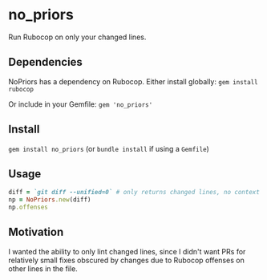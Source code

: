 # no_priors
Run Rubocop on only your changed lines.

## Dependencies
NoPriors has a dependency on Rubocop. Either install globally:
`gem install rubocop`

Or include in your Gemfile:
`gem 'no_priors'`

## Install
`gem install no_priors` (or `bundle install` if using a `Gemfile`)

## Usage
```ruby
diff = `git diff --unified=0` # only returns changed lines, no context
np = NoPriors.new(diff)
np.offenses
```

## Motivation

I wanted the ability to only lint changed lines, since I didn't want PRs for relatively small fixes obscured by changes due to Rubocop offenses on other lines in the file.
